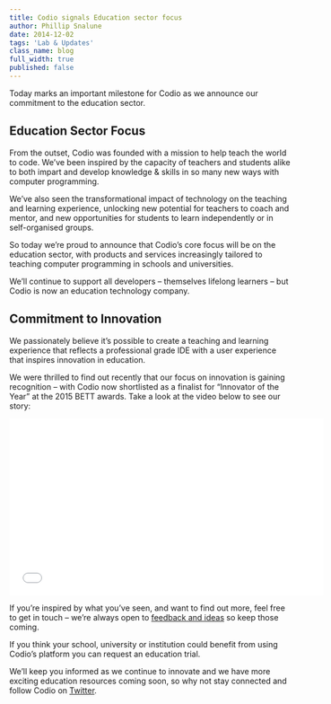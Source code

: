 ```yaml
---
title: Codio signals Education sector focus
author: Phillip Snalune
date: 2014-12-02
tags: 'Lab & Updates'
class_name: blog
full_width: true
published: false
---
```



Today marks an important milestone for Codio as we announce our commitment to the education sector.

## Education Sector Focus

From the outset, Codio was founded with a mission to help teach the world to code. We’ve been inspired by the capacity of teachers and students alike to both impart and develop knowledge & skills in so many new ways with computer programming.

We’ve also seen the transformational impact of technology on the teaching and learning experience, unlocking new potential for teachers to coach and mentor, and new opportunities for students to learn independently or in self-organised groups.

So today we’re proud to announce that Codio’s core focus will be on the education sector, with products and services increasingly tailored to teaching computer programming in schools and universities.

We’ll continue to support all developers – themselves lifelong learners – but Codio is now an education technology company.

## Commitment to Innovation

We passionately believe it’s possible to create a teaching and learning experience that reflects a professional grade IDE with a user experience that inspires innovation in education.

We were thrilled to find out recently that our focus on innovation is gaining recognition – with Codio now shortlisted as a finalist for “Innovator of the Year” at the 2015 BETT awards. Take a look at the video below to see our story:

<div class="video">
  <div class="video-wrapper">
    <iframe width="560" height="315" src="//www.youtube.com/embed/1JNhoVbmNAo" frameborder="0" allowfullscreen></iframe>
  </div>
</div>
 
If you’re inspired by what you’ve seen, and want to find out more, feel free to get in touch – we’re always open to [feedback and ideas](http://forum.codio.com) so keep those coming.

If you think your school, university or institution could benefit from using Codio’s platform you can request an education trial.

We’ll keep you informed as we continue to innovate and we have more exciting education resources coming soon, so why not stay connected and follow Codio on [Twitter](https://twitter.com/codiohq).


